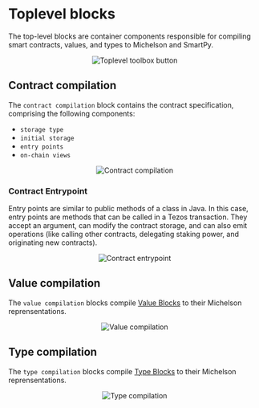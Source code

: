 # Toplevel blocks

The top-level blocks are container components responsible for compiling smart contracts, values, and types to Michelson and SmartPy.

<center>
    <img
        src={require('@site/static/media/img/toplevel_toolbar_button.png').default}
        alt="Toplevel toolbox button"
    />
</center>

## Contract compilation

The `contract compilation` block contains the contract specification, comprising the following components:

- `storage type`
- `initial storage`
- `entry points`
- `on-chain views`

<center>
    <img
        src={require('@site/static/media/img/toplevel_contract_compilation.png').default}
        alt="Contract compilation"
    />
</center>

### Contract Entrypoint

Entry points are similar to public methods of a class in Java. In this case, entry points are methods that can be called in a Tezos transaction. They accept an argument, can modify the contract storage, and can also emit operations (like calling other contracts, delegating staking power, and originating new contracts).

<center>
    <img
        src={require('@site/static/media/img/toplevel_entrypoint_block.png').default}
        alt="Contract entrypoint"
    />
</center>

## Value compilation

The `value compilation` blocks compile [Value Blocks](#value_blocks) to their Michelson reprensentations.

<center>
    <img
        src={require('@site/static/media/img/toplevel_value_compilation.png').default}
        alt="Value compilation"
    />
</center>

## Type compilation

The `type compilation` blocks compile [Type Blocks](#type_blocks) to their Michelson reprensentations.

<center>
    <img
        src={require('@site/static/media/img/toplevel_type_compilation.png').default}
        alt="Type compilation"
    />
</center>
